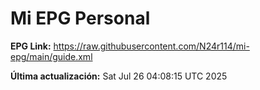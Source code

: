 # Mi EPG Personal

**EPG Link:** https://raw.githubusercontent.com/N24r114/mi-epg/main/guide.xml

**Última actualización:** Sat Jul 26 04:08:15 UTC 2025
